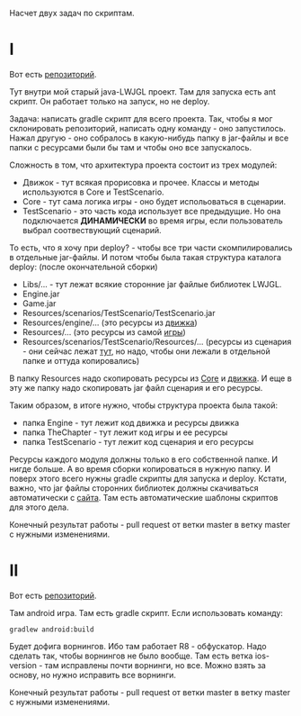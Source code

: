 Насчет двух задач по скриптам.


# I

Вот есть [репозиторий](https://github.com/timattt/TheChapterLegacy).

Тут внутри мой старый java-LWJGL проект. Там для запуска есть ant скрипт. Он работает только на запуск, но не deploy.

Задача: написать gradle скрипт для всего проекта. Так, чтобы я мог склонировать репозиторий, написать одну команду - оно запустилось. Нажал другую - оно собралось в какую-нибудь папку в jar-файлы и все папки с ресурсами были бы там и чтобы оно все запускалось.

Сложность в том, что архитектура проекта состоит из трех модулей:
* Движок - тут всякая прорисовка и прочее. Классы и методы используются в Core и TestScenario.
* Core - тут сама логика игры - оно будет испольоваться в сценарии.
* TestScenario - это часть кода использует все предыдущие. Но она подключается **ДИНАМИЧЕСКИ** во время игры, если пользователь выбрал соотвествующий сценарий.

То есть, что я хочу при deploy? - чтобы все три части скомпилировались в отдельные jar-файлы. И потом чтобы была такая структура каталога deploy:
(после окончательной сборки)

* Libs/... - тут лежат всякие сторонние jar файлые библиотек LWJGL.
* Engine.jar
* Game.jar
* Resources/scenarios/TestScenario/TestScenario.jar
* Resources/engine/... (это ресурсы из [движка](https://github.com/timattt/TheChapterLegacy/tree/master/3D%20Engine/Resources))
* Resources/... (это ресурсы из самой [игры](https://github.com/timattt/TheChapterLegacy/tree/master/3D%20Engine/Resources))
* Resources/scenarios/TestScenario/Resources/... (ресурсы из сценария - они сейчас лежат [тут](https://github.com/timattt/TheChapterLegacy/tree/master/TheChapter/Resources/scenarios/TestScenario/Resources), но надо, чтобы они лежали в отдельной папке и оттуда копировались)

В папку Resources надо скопировать ресурсы из [Core](https://github.com/timattt/TheChapterLegacy/tree/master/3D%20Engine/Resources)
и [движка](https://github.com/timattt/TheChapterLegacy/tree/master/3D%20Engine/Resources). И еще в эту же папку надо скопировать jar файл сценария и его ресурсы.

Таким образом, в итоге нужно, чтобы структура проекта была такой:

* папка Engine - тут лежит код движка и ресурсы движка
* папка TheChapter - тут лежит код игры и ее ресурсы
* папка TestScenario - тут лежит код сценария и его ресурсы

Ресурсы каждого модуля должны только в его собственной папке. И нигде больше. А во время сборки копироваться в нужную папку.
И поверх этого всего нужны gradle скрипты для запуска и deploy. Кстати, важно, что jar файлы сторонних библиотек должны скачиваться автоматически с [сайта](https://www.lwjgl.org/). Там есть автоматические шаблоны скриптов для этого дела.

Конечный результат работы - pull request от ветки master в ветку master с нужными изменениями.

# II

Вот есть [репозиторий](https://github.com/Steel-unicorn/Laplacity).

Там android игра. Там есть gradle скрипт. Если использовать команду:
```
gradlew android:build
```
Будет дофига ворнингов. Ибо там работает R8 - обфускатор. Надо сделать так, чтобы ворнингов не было вообще.
Там есть ветка ios-version - там исправлены почти ворнинги, но все. Можно взять за основу, но нужно исправить все ворнинги.

Конечный результат работы - pull request от ветки master в ветку master с нужными изменениями.
